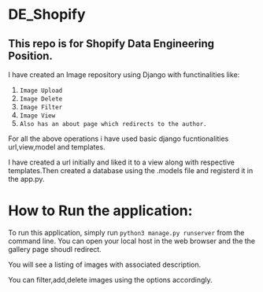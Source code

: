 # DE_Shopify

## This repo is for Shopify Data Engineering Position.

I have created an Image repository using Django with functinalities like:

1. `Image Upload`
2. `Image Delete`
3. `Image Filter`
4. `Image View`
5. `Also has an about page which redirects to the author.`

For all the above operations i have used basic django fucntionalities url,view,model and templates.

I have created a url initially and liked it to a view along with respective templates.Then created a database using the .models file and registerd it in the app.py.

# How to Run the application:

To run this application, simply run  `python3 manage.py runserver`  from the command line. You can open your local host in the web browser and the the gallery page shoudl redirect.

You will see a listing of images with associated description.

You can filter,add,delete images using the options accordingly.

